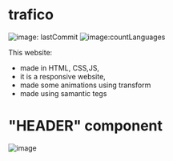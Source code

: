 # trafico
![image: lastCommit](https://img.shields.io/github/last-commit/Korneliia08/trafico/master)
![image:countLanguages](https://img.shields.io/github/languages/count/Korneliia08/trafico)

This website:
* made in HTML, CSS,JS,
* it is a responsive website,
* made some animations using transform
* made using samantic tegs
  
 
 # "HEADER" component
![image](https://github.com/Korneliia08/trafico/blob/master/assets/images/trafico.png)
